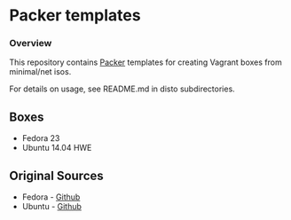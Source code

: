 # Packer templates

### Overview

This repository contains [Packer](https://packer.io/) templates for creating Vagrant boxes from minimal/net isos.

For details on usage, see README.md in disto subdirectories.

## Boxes
* Fedora 23
* Ubuntu 14.04 HWE

## Original Sources

* Fedora - [Github](https://github.com/boxcutter/fedora)
* Ubuntu - [Github](https://github.com/boxcutter/ubuntu)
